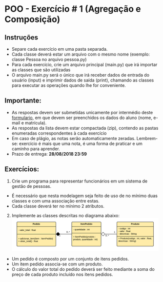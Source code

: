 # POO - Exercício \# 1 (Agregação e Composição)

## Instruções
* Separe cada exercício em uma pasta separada.
* Cada classe deverá estar um arquivo com o mesmo nome (exemplo: classe Pessoa no arquivo pessoa.py)
* Para cada exercício, crie um arquivo principal (main.py) que irá importar as classes que são utilizadas
* O arquivo main.py será o único que irá receber dados de entrada do usuário (input) e imprimir dados de saída (print), chamando as classes para executar as operações quando lhe for conveniente.

## Importante:
* As respostas devem ser submetidas unicamente por intermédio deste [formulario](https://goo.gl/forms/41l8koF9SGnyqmSI2), em que devem ser preenchidos os dados do aluno (nome, e-mail e matrícula).
* As respostas da lista devem estar compactada (zip), contendo as pastas enumeradas correspondentes à cada exercício
* Em caso de plágio, as notas serão automaticamente zeradas. Lembrem-se: exercício é mais que uma nota, é uma forma de praticar e um caminho para aprender.
* Prazo de entrega: **28/08/2018 23:59**

## Exercícios:
1) Crie um programa para representar funcionários em um sistema de gestão de pessoas.
* É necessário que nesta modelagem seja feito de uso de no mínimo duas classes e com uma associação entre estas.
* Cada classe deverá ter no mínimo 2 atributos.

2) Implemente as classes descritas no diagrama abaixo:
![](ex1-q2.png)
* Um pedido é composto por um conjunto de itens pedidos.
* Um item pedido associa-se com um produto.
* O cálculo do valor total do pedido deverá ser feito mediante a soma do preço de cada produto incluído nos itens pedidos.
